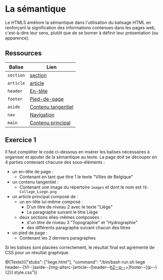 # La sémantique
Le HTML5 améliore la sémantique dans l'utilisation du balisage HTML en renforçant la signification des informations contenues dans les pages web, c'est-à-dire leur sens, plutôt que de se borner à définir leur présentation (ou apparence).

## Ressources
|Balise|Lien|
|------|----|
|`section`|[section](https://www.w3schools.com/tags/tag_section.asp)|
|`article`|[article](https://www.w3schools.com/tags/tag_article.asp)|
|`header`|[En-tête](https://www.w3schools.com/tags/tag_header.asp)|
|`footer`|[Pied-de-page](https://www.w3schools.com/tags/tag_footer.asp)|
|`aside`|[Contenu tangentiel](https://www.w3schools.com/tags/tag_aside.asp)|
|`nav`|[Navigation](https://www.w3schools.com/tags/tag_nav.asp)|
|`main`|[Contenu principal](https://www.w3schools.com/tags/tag_main.asp)|

## Exercice 1
Il faut compléter le code ci-dessous en insérer les balises nécessaires à organiser et ajouter de la sémantique au texte.
La page doit se découper en 4 parties contenant chacune des sous-éléments :
- un en-tête de page :
	- Contenant en tant que titre 1 le texte "Villes de Belgique"
- un contenu tangentiel :
	- Contenant une image du répertoire `images` et dont le nom est `TE-Collage_Liege.png`
- un article principal composé de :
	- un en-tête lui-même composé :
		- D'un titre de niveau 2 avec le texte "Liège"
		- Le paragraphe suivant le titre Liège
	- deux sections elles-mêmes composées :
		- d'un titre de niveau 3 "Topographie" et "Hydrographie"
		- des différents paragraphe suivant chacun des titres
- un pied de page :
	- Contenant les 2 derniers paragraphes

Si les balises sont placées correctement, le résultat final est agrémenté de CSS pour un résultat graphique.

@[Texte]({"stubs": ["liege.html"], "command": "/bin/bash run.sh liege header--[h1--]aside--[img-altsrc-]article--[header--[h2--p--](section--[h3--(p--)+])+]footer--[(p--){2}] style.css"})
